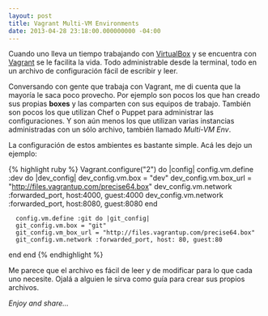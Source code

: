 ```yaml
---
layout: post
title: Vagrant Multi-VM Environments
date: 2013-04-28 23:18:00.000000000 -04:00
---
```

Cuando uno lleva un tiempo trabajando con [VirtualBox](https://www.virtualbox.org) y se encuentra con [Vagrant](http://www.vagrantup.com) se le facilita la vida. Todo administrable desde la terminal, todo en un archivo de configuraci&oacute;n f&aacute;cil de escribir y leer.

Conversando con gente que trabaja con Vagrant, me di cuenta que la mayor&iacute;a le saca poco provecho. Por ejemplo son pocos los que han creado sus propias **boxes** y las comparten con sus equipos de trabajo. Tambi&eacute;n son pocos los que utilizan Chef o Puppet para administrar las configuraciones. Y son aún menos los que utilizan varias instancias administradas con un s&oacute;lo archivo, tambi&eacute;n llamado *Multi-VM Env*.

La configuraci&oacute;n de estos ambientes es bastante simple. Ac&aacute; les dejo un ejemplo:

{% highlight ruby %}
Vagrant.configure("2") do |config|
   config.vm.define :dev do |dev_config|
      dev_config.vm.box = "dev"
      dev_config.vm.box_url = "http://files.vagrantup.com/precise64.box"
      dev_config.vm.network :forwarded_port, host:4000, guest:4000
      dev_config.vm.network :forwarded_port, host:8080, guest:8080
      end
      
      config.vm.define :git do |git_config|
      git_config.vm.box = "git"
      git_config.vm_box_url = "http://files.vagrantup.com/precise64.box"
      git_config.vm.network :forwarded_port, host: 80, guest:80
   end
end
{% endhighlight %}

Me parece que el archivo es f&aacute;cil de leer y de modificar para lo que cada uno necesite. Ojal&aacute; a alguien le sirva como gu&iacute;a para crear sus propios archivos.

*Enjoy and share...*
